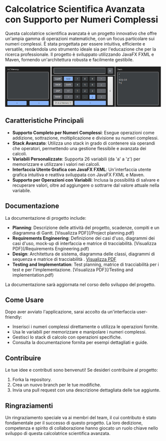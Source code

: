 # Calcolatrice Scientifica Avanzata con Supporto per Numeri Complessi

Questa calcolatrice scientifica avanzata è un progetto innovativo che offre un'ampia gamma di operazioni matematiche, con un focus particolare sui numeri complessi. È stata progettata per essere intuitiva, efficiente e versatile, rendendola uno strumento ideale sia per l'educazione che per la ricerca professionale. Il progetto è sviluppato utilizzando JavaFX FXML e Maven, fornendo un'architettura robusta e facilmente gestibile.

![alt text](/Screenshot.png)

## Caratteristiche Principali

- **Supporto Completo per Numeri Complessi**: Esegue operazioni come addizione, sottrazione, moltiplicazione e divisione su numeri complessi.
- **Stack Avanzato**: Utilizza uno stack in grado di contenere sia operandi che operatori, permettendo una gestione flessibile e avanzata dei calcoli.
- **Variabili Personalizzate**: Supporta 26 variabili (da 'a' a 'z') per memorizzare e utilizzare i valori nei calcoli.
- **Interfaccia Utente Grafica con JavaFX FXML**: Un'interfaccia utente grafica intuitiva e reattiva sviluppata con JavaFX FXML e Maven.
- **Supporto per Operazioni con Variabili**: Inclusa la possibilità di salvare e recuperare valori, oltre ad aggiungere o sottrarre dal valore attuale nella variabile.

## Documentazione

La documentazione di progetto include:

- **Planning**: Descrizione delle attività del progetto, scadenze, compiti e un diagramma di Gantt. [Visualizza PDF](/Project planning.pdf)
- **Requirements Engineering**: Definizione dei casi d'uso, diagrammi dei casi d'uso, mock-up di interfaccia e matrice di tracciabilità. [Visualizza PDF](/Requirements Engineering.pdf)
- **Design**: Architettura de sistema, diagramma delle classi, diagrammi di sequenza e matrice di tracciabilità . [Visualizza PDF](/Design.pdf)
- **Testing and Implementation**: Test planning, matrice di tracciabilità per i test e per l'implementazione. [Visualizza PDF](/Testing and implementation.pdf)

La documentazione sarà aggiornata nel corso dello sviluppo del progetto.

## Come Usare

Dopo aver avviato l'applicazione, sarai accolto da un'interfaccia user-friendly:

- Inserisci i numeri complessi direttamente o utilizza le operazioni fornite.
- Usa le variabili per memorizzare e manipolare i numeri complessi.
- Gestisci lo stack di calcolo con operazioni specifiche.
- Consulta la documentazione fornita per esempi dettagliati e guide.

## Contribuire

Le tue idee e contributi sono benvenuti! Se desideri contribuire al progetto:

1. Forka la repository.
2. Crea un nuovo branch per le tue modifiche.
3. Invia una pull request con una descrizione dettagliata delle tue aggiunte.

## Ringraziamenti

Un ringraziamento speciale va ai membri del team, il cui contributo è stato fondamentale per il successo di questo progetto. La loro dedizione, competenza e spirito di collaborazione hanno giocato un ruolo chiave nello sviluppo di questa calcolatrice scientifica avanzata.
